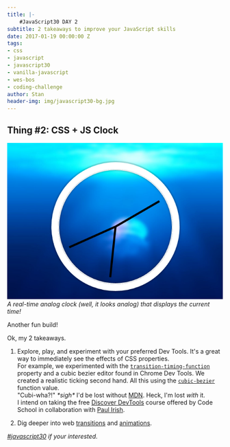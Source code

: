 ```yaml
---
title: |-
    #JavaScript30 DAY 2
subtitle: 2 takeaways to improve your JavaScript skills 
date: 2017-01-19 00:00:00 Z
tags:
- css
- javascript
- javascript30
- vanilla-javascript
- wes-bos
- coding-challenge
author: Stan
header-img: img/javascript30-bg.jpg
---
```


## Thing \#2: CSS + JS Clock


![CSS and JavaScript Clock](/img/css_js-clock.png)
*A real-time analog clock (well, it looks analog) that displays the current time!*

Another fun build!

Ok, my 2 takeaways.

1. Explore, play, and experiment with your preferred Dev Tools. It's a great way to immediately see the effects of CSS properties.<br />
For example, we experimented with the <a href="https://developer.mozilla.org/en-US/docs/Web/CSS/transition-timing-function" target="_blank">`transition-timing-function`</a> property and a cubic bezier editor found in Chrome Dev Tools. We created a realistic ticking second hand. All this using the <a href="https://developer.mozilla.org/en-US/docs/Web/CSS/single-transition-timing-function#The_cubic-bezier()_class_of_timing-functions" target="_blank">`cubic-bezier`</a> function value.<br />
"Cubi-wha?!" *\*sigh\** I'd be lost without <a href="https://developer.mozilla.org/en-US/" target="_blank">MDN</a>. Heck, I'm lost *with* it.<br />
I intend on taking the free <a href="https://www.codeschool.com/courses/discover-devtools" target="_blank">Discover DevTools</a> course offered by Code School in collaboration with <a href="https://twitter.com/paul_irish" target="_blank">Paul Irish</a>.

2. Dig deeper into web <a href="https://developer.mozilla.org/en-US/docs/Web/CSS/CSS_Transitions/Using_CSS_transitions">transitions</a> and <a href="http://valhead.com/2016/12/16/web-animation-tutorials-roundup/">animations</a>.  
  

*[#javascript30](http://javascript30.com) if your interested.*